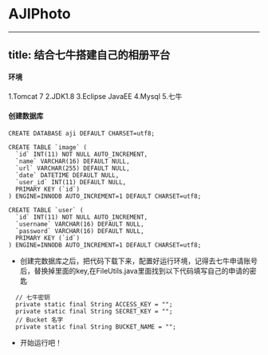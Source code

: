 # AJIPhoto
---
title: 结合七牛搭建自己的相册平台
---
#### 环境
1.Tomcat 7
2.JDK1.8
3.Eclipse JavaEE
4.Mysql
5.七牛

#### 创建数据库
```
CREATE DATABASE aji DEFAULT CHARSET=utf8;

CREATE TABLE `image` (
  `id` INT(11) NOT NULL AUTO_INCREMENT,
  `name` VARCHAR(16) DEFAULT NULL,
  `url` VARCHAR(255) DEFAULT NULL,
  `date` DATETIME DEFAULT NULL,
  `user_id` INT(11) DEFAULT NULL,
  PRIMARY KEY (`id`)
) ENGINE=INNODB AUTO_INCREMENT=1 DEFAULT CHARSET=utf8;

CREATE TABLE `user` (
  `id` INT(11) NOT NULL AUTO_INCREMENT,
  `username` VARCHAR(16) DEFAULT NULL,
  `password` VARCHAR(16) DEFAULT NULL,
  PRIMARY KEY (`id`)
) ENGINE=INNODB AUTO_INCREMENT=1 DEFAULT CHARSET=utf8;

```
- 创建完数据库之后，把代码下载下来，配置好运行环境，记得去七牛申请账号后，替换掉里面的key,在FileUtils.java里面找到以下代码填写自己的申请的密匙
```
  // 七牛密钥
  private static final String ACCESS_KEY = ""; 
  private static final String SECRET_KEY = "";
  // Bucket 名字
  private static final String BUCKET_NAME = "";
```
- 开始运行吧！
